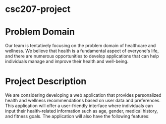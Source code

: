 # csc207-project

# Problem Domain
Our team is tentatively focusing on the problem domain of healthcare and wellness. We believe that health is a fundamental aspect of everyone's life, and there are numerous opportunities to develop applications that can help individuals manage and improve their health and well-being.

# Project Description
We are considering developing a web application that provides personalized health and wellness recommendations based on user data and preferences. This application will offer a user-friendly interface where individuals can input their health-related information such as age, gender, medical history, and fitness goals. The application will also have the following features:
